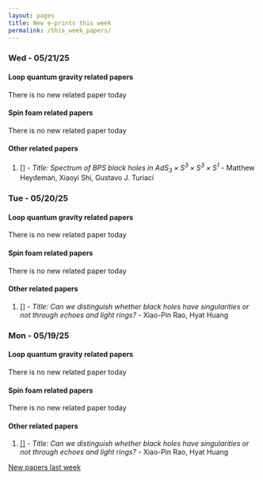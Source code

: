 ```yaml
---
layout: pages
title: New e-prints this week
permalink: /this_week_papers/
---
```




### Wed - 05/21/25

#### Loop quantum gravity related papers

There is no new related paper today 

#### Spin foam related papers

There is no new related paper today 



#### Other related papers

1. [[]](https://arxiv.org/abs/) - *Title:
          Spectrum of BPS black holes in $AdS_3 \times S^3 \times S^3 \times S^1$* - Matthew Heydeman, Xiaoyi Shi, Gustavo J. Turiaci



### Tue - 05/20/25

#### Loop quantum gravity related papers

There is no new related paper today 

#### Spin foam related papers

There is no new related paper today 



#### Other related papers

1. [[]](https://arxiv.org/abs/) - *Title:
          Can we distinguish whether black holes have singularities or not through echoes and light rings?* - Xiao-Pin Rao, Hyat Huang



### Mon - 05/19/25

#### Loop quantum gravity related papers

There is no new related paper today 

#### Spin foam related papers

There is no new related paper today 



#### Other related papers

1. [[]](https://arxiv.org/abs/) - *Title:
          Can we distinguish whether black holes have singularities or not through echoes and light rings?* - Xiao-Pin Rao, Hyat Huang






[New papers last week]({{site.url}}/archived/weekly/pre-prints/2025/05/19/archived_weekly_papers.html)